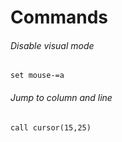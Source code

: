 # Commands

###### Disable visual mode
```
set mouse-=a
```

###### Jump to column and line
```
call cursor(15,25)
```
